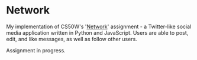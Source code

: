 # Network
 
My implementation of CS50W's '[Network](https://cs50.harvard.edu/web/2020/projects/4/network/)' assignment - a Twitter-like social media application written in Python and JavaScript. Users are able to post, edit, and like messages, as well as follow other users.

Assignment in progress.